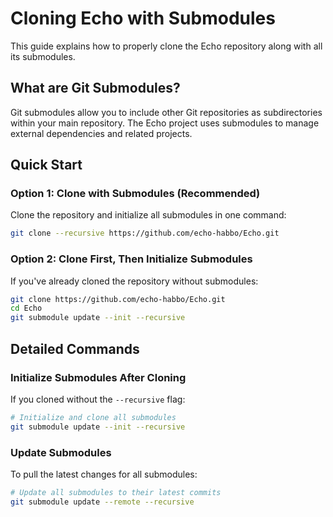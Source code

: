 # Cloning Echo with Submodules

This guide explains how to properly clone the Echo repository along with all its submodules.

## What are Git Submodules?

Git submodules allow you to include other Git repositories as subdirectories within your main repository. The Echo project uses submodules to manage external dependencies and related projects.

## Quick Start

### Option 1: Clone with Submodules (Recommended)

Clone the repository and initialize all submodules in one command:

```bash
git clone --recursive https://github.com/echo-habbo/Echo.git
```

### Option 2: Clone First, Then Initialize Submodules

If you've already cloned the repository without submodules:

```bash
git clone https://github.com/echo-habbo/Echo.git
cd Echo
git submodule update --init --recursive
```

## Detailed Commands

### Initialize Submodules After Cloning

If you cloned without the `--recursive` flag:

```bash
# Initialize and clone all submodules
git submodule update --init --recursive
```

### Update Submodules

To pull the latest changes for all submodules:

```bash
# Update all submodules to their latest commits
git submodule update --remote --recursive
```